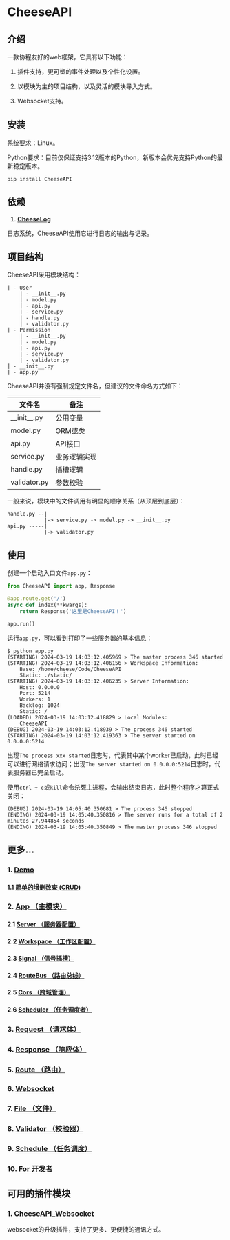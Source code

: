 # **CheeseAPI**

## **介绍**

一款协程友好的web框架，它具有以下功能：

1. 插件支持，更可塑的事件处理以及个性化设置。

2. 以模块为主的项目结构，以及灵活的模块导入方式。

3. Websocket支持。

## **安装**

系统要求：Linux。

Python要求：目前仅保证支持3.12版本的Python，新版本会优先支持Python的最新稳定版本。

```
pip install CheeseAPI
```

## **依赖**

1. **[CheeseLog](https://github.com/CheeseUnknown/CheeseLog)**

日志系统，CheeseAPI使用它进行日志的输出与记录。

## **项目结构**

CheeseAPI采用模块结构：

```
| - User
    | - __init__.py
    | - model.py
    | - api.py
    | - service.py
    | - handle.py
    | - validator.py
| - Permission
    | - __init__.py
    | - model.py
    | - api.py
    | - service.py
    | - validator.py
| - __init__.py
| - app.py
```

CheeseAPI并没有强制规定文件名，但建议的文件命名方式如下：

| 文件名 | 备注 |
| - | - |
| \_\_init\_\_.py | 公用变量 |
| model.py | ORM或类 |
| api.py | API接口 |
| service.py | 业务逻辑实现 |
| handle.py | 插槽逻辑 |
| validator.py | 参数校验 |

一般来说，模块中的文件调用有明显的顺序关系（从顶层到底层）：

```
handle.py --|
            |-> service.py -> model.py -> __init__.py
api.py -----|
            |-> validator.py
```

## **使用**

创建一个启动入口文件`app.py`：

```python
from CheeseAPI import app, Response

@app.route.get('/')
async def index(**kwargs):
    return Response('这里是CheeseAPI！')

app.run()
```

运行`app.py`，可以看到打印了一些服务器的基本信息：

```
$ python app.py
(STARTING) 2024-03-19 14:03:12.405969 > The master process 346 started
(STARTING) 2024-03-19 14:03:12.406156 > Workspace Information:
    Base: /home/cheese/Code/CheeseAPI
    Static: ./static/
(STARTING) 2024-03-19 14:03:12.406235 > Server Information:
    Host: 0.0.0.0
    Port: 5214
    Workers: 1
    Backlog: 1024
    Static: /
(LOADED) 2024-03-19 14:03:12.418829 > Local Modules:
    CheeseAPI
(DEBUG) 2024-03-19 14:03:12.418939 > The process 346 started
(STARTING) 2024-03-19 14:03:12.419363 > The server started on 0.0.0.0:5214
```

出现`The process xxx started`日志时，代表其中某个worker已启动，此时已经可以进行网络请求访问；出现`The server started on 0.0.0.0:5214`日志时，代表服务器已完全启动。

使用`ctrl + c`或`kill`命令杀死主进程，会输出结束日志，此时整个程序才算正式关闭：

```
(DEBUG) 2024-03-19 14:05:40.350681 > The process 346 stopped
(ENDING) 2024-03-19 14:05:40.350816 > The server runs for a total of 2 minutes 27.944854 seconds
(ENDING) 2024-03-19 14:05:40.350849 > The master process 346 stopped
```

## **更多...**

### 1. [**Demo**](https://github.com/CheeseUnknown/CheeseAPI/blob/master/document/Demo.md)

#### 1.1 [**简单的增删改查 (CRUD)**](https://github.com/CheeseUnknown/CheeseAPI/blob/master/demo/CRUD)

### 2. [**App （主模块）**](https://github.com/CheeseUnknown/CheeseAPI/blob/master/document/App.md)

#### 2.1 [**Server （服务器配置）**](https://github.com/CheeseUnknown/CheeseAPI/blob/master/document/App/Server.md)

#### 2.2 [**Workspace （工作区配置）**](https://github.com/CheeseUnknown/CheeseAPI/blob/master/document/App/Workspace.md)

#### 2.3 [**Signal （信号插槽）**](https://github.com/CheeseUnknown/CheeseAPI/blob/master/document/App/Signal.md)

#### 2.4 [**RouteBus （路由总线）**](https://github.com/CheeseUnknown/CheeseAPI/blob/master/document/App/RouteBus.md)

#### 2.5 [**Cors （跨域管理）**](https://github.com/CheeseUnknown/CheeseAPI/blob/master/document/App/Cors.md)

#### 2.6 [**Scheduler （任务调度者）**](https://github.com/CheeseUnknown/CheeseAPI/blob/master/document/App/Scheduler.md)

### 3. [**Request （请求体）**](https://github.com/CheeseUnknown/CheeseAPI/blob/master/document/Request.md)

### 4. [**Response （响应体）**](https://github.com/CheeseUnknown/CheeseAPI/blob/master/document/Response.md)

### 5. [**Route （路由）**](https://github.com/CheeseUnknown/CheeseAPI/blob/master/document/Route.md)

### 6. [**Websocket**](https://github.com/CheeseUnknown/CheeseAPI/blob/master/document/Websocket.md)

### 7. [**File （文件）**](https://github.com/CheeseUnknown/CheeseAPI/blob/master/document/File.md)

### 8. [**Validator （校验器）**](https://github.com/CheeseUnknown/CheeseAPI/blob/master/document/Validator.md)

### 9. [**Schedule （任务调度）**](https://github.com/CheeseUnknown/CheeseAPI/blob/master/document/Schedule.md)

### 10. [**For 开发者**](https://github.com/CheeseUnknown/CheeseAPI/blob/master/document/Developer.md)

## **可用的插件模块**

### 1. **[CheeseAPI_Websocket](https://github.com/CheeseUnknown/CheeseAPI_Websocket)**

websocket的升级插件，支持了更多、更便捷的通讯方式。
